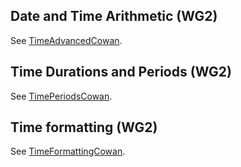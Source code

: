 ## Date and Time Arithmetic (WG2)

See [TimeAdvancedCowan](TimeAdvancedCowan.md).

## Time Durations and Periods (WG2)

See [TimePeriodsCowan](TimePeriodsCowan.md).

## Time formatting (WG2)

See [TimeFormattingCowan](TimeFormattingCowan.md).
